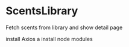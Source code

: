 # ScentsLibrary
Fetch scents from library and show detail page

install Axios a
install node modules
